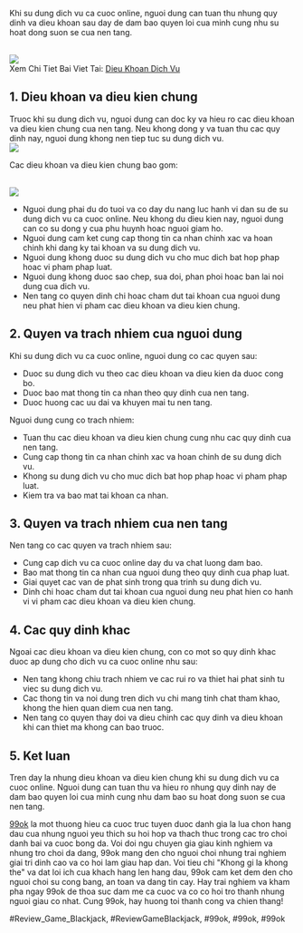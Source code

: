 <p>Khi su dung dich vu ca cuoc online, nguoi dung can tuan thu nhung quy dinh va dieu khoan sau day de dam bao quyen loi cua minh cung nhu su hoat dong suon se cua nen tang.</p><br><img src="https://99okz.net/wp-content/uploads/2025/02/0a39fbf7cb8d9a6f9bc2d8ae2535a302.gif"></br>
Xem Chi Tiet Bai Viet Tai: <a href="https://99okz.net/dieu-khoan-dich-vu/">Dieu Khoan Dich Vu</a><h2>1. Dieu khoan va dieu kien chung</h2><p>Truoc khi su dung dich vu, nguoi dung can doc ky va hieu ro cac dieu khoan va dieu kien chung cua nen tang. Neu khong dong y va tuan thu cac quy dinh nay, nguoi dung khong nen tiep tuc su dung dich vu.<br><img src="https://99okz.net/wp-content/uploads/2025/02/dfd386026c5ec236b417a2af05aaf1b7.gif"></br><p>Cac dieu khoan va dieu kien chung bao gom:</p><br><img src="https://99okz.net/wp-content/uploads/2025/02/chi-tiet-dieu-khoan-doi-voi-nguoi-choi.jpg"></br><ul>
<li>Nguoi dung phai du do tuoi va co day du nang luc hanh vi dan su de su dung dich vu ca cuoc online. Neu khong du dieu kien nay, nguoi dung can co su dong y cua phu huynh hoac nguoi giam ho.</li>
<li>Nguoi dung cam ket cung cap thong tin ca nhan chinh xac va hoan chinh khi dang ky tai khoan va su dung dich vu.</li>
<li>Nguoi dung khong duoc su dung dich vu cho muc dich bat hop phap hoac vi pham phap luat.</li>
<li>Nguoi dung khong duoc sao chep, sua doi, phan phoi hoac ban lai noi dung cua dich vu.</li>
<li>Nen tang co quyen dinh chi hoac cham dut tai khoan cua nguoi dung neu phat hien vi pham cac dieu khoan va dieu kien chung.</li>
</ul><h2>2. Quyen va trach nhiem cua nguoi dung</h2><p>Khi su dung dich vu ca cuoc online, nguoi dung co cac quyen sau:<ul>
<li>Duoc su dung dich vu theo cac dieu khoan va dieu kien da duoc cong bo.</li>
<li>Duoc bao mat thong tin ca nhan theo quy dinh cua nen tang.</li>
<li>Duoc huong cac uu dai va khuyen mai tu nen tang.</li>
</ul><p>Nguoi dung cung co trach nhiem:</p><ul>
<li>Tuan thu cac dieu khoan va dieu kien chung cung nhu cac quy dinh cua nen tang.</li>
<li>Cung cap thong tin ca nhan chinh xac va hoan chinh de su dung dich vu.</li>
<li>Khong su dung dich vu cho muc dich bat hop phap hoac vi pham phap luat.</li>
<li>Kiem tra va bao mat tai khoan ca nhan.</li>
</ul><h2>3. Quyen va trach nhiem cua nen tang</h2><p>Nen tang co cac quyen va trach nhiem sau:<ul>
<li>Cung cap dich vu ca cuoc online day du va chat luong dam bao.</li>
<li>Bao mat thong tin ca nhan cua nguoi dung theo quy dinh cua phap luat.</li>
<li>Giai quyet cac van de phat sinh trong qua trinh su dung dich vu.</li>
<li>Dinh chi hoac cham dut tai khoan cua nguoi dung neu phat hien co hanh vi vi pham cac dieu khoan va dieu kien chung.</li>
</ul><h2>4. Cac quy dinh khac</h2><p>Ngoai cac dieu khoan va dieu kien chung, con co mot so quy dinh khac duoc ap dung cho dich vu ca cuoc online nhu sau:</p><ul>
<li>Nen tang khong chiu trach nhiem ve cac rui ro va thiet hai phat sinh tu viec su dung dich vu.</li>
<li>Cac thong tin va noi dung tren dich vu chi mang tinh chat tham khao, khong the hien quan diem cua nen tang.</li>
<li>Nen tang co quyen thay doi va dieu chinh cac quy dinh va dieu khoan khi can thiet ma khong can bao truoc.</li>
</ul><h2>5. Ket luan</h2><p>Tren day la nhung dieu khoan va dieu kien chung khi su dung dich vu ca cuoc online. Nguoi dung can tuan thu va hieu ro nhung quy dinh nay de dam bao quyen loi cua minh cung nhu dam bao su hoat dong suon se cua nen tang.</p><p><a href="https://99okz.net/">99ok</a> la mot thuong hieu ca cuoc truc tuyen duoc danh gia la lua chon hang dau cua nhung nguoi yeu thich su hoi hop va thach thuc trong cac tro choi danh bai va cuoc bong da. Voi doi ngu chuyen gia giau kinh nghiem va nhung tro choi da dang, 99ok mang den cho nguoi choi nhung trai nghiem giai tri dinh cao va co hoi lam giau hap dan. Voi tieu chi "Khong gi la khong the" va dat loi ich cua khach hang len hang dau, 99ok cam ket dem den cho nguoi choi su cong bang, an toan va dang tin cay. Hay trai nghiem va kham pha ngay 99ok de thoa suc dam me ca cuoc va co co hoi tro thanh nhung nguoi giau co nhat. Cung 99ok, hay huong toi thanh cong va chien thang!</p>
#Review_Game_Blackjack, #ReviewGameBlackjack, #99ok, #99ok, #99ok
